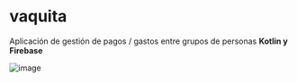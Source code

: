 # vaquita
Aplicación de gestión de pagos / gastos entre grupos de personas
**Kotlin y Firebase**
&nbsp;

![image](https://user-images.githubusercontent.com/72845439/158234832-a056f69e-4e67-4d3d-8a5c-bf9887816579.png)
